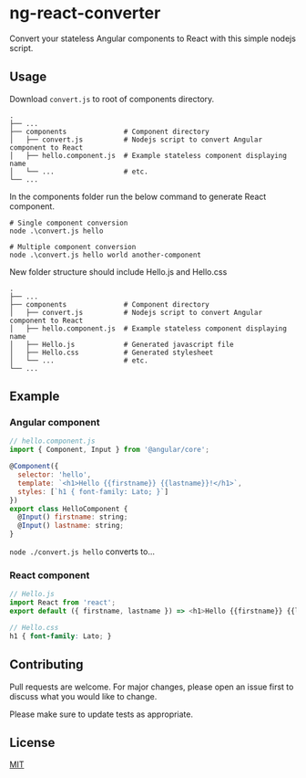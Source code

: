 # ng-react-converter

Convert your stateless Angular components to React with this simple nodejs script.



## Usage
Download `convert.js` to root of components directory.

```
.
├── ...
├── components              # Component directory
│   ├── convert.js          # Nodejs script to convert Angular component to React
│   ├── hello.component.js  # Example stateless component displaying name
│   └── ...                 # etc.
└── ...
```
In the components folder run the below command to generate React component.

```node
# Single component conversion
node .\convert.js hello
```
```node
# Multiple component conversion
node .\convert.js hello world another-component
```
New folder structure should include Hello.js and Hello.css
```
.
├── ...
├── components              # Component directory
│   ├── convert.js          # Nodejs script to convert Angular component to React
│   ├── hello.component.js  # Example stateless component displaying name
│   ├── Hello.js            # Generated javascript file
│   ├── Hello.css           # Generated stylesheet
│   └── ...                 # etc.
└── ...
```

## Example
### Angular component
```javascript
// hello.component.js
import { Component, Input } from '@angular/core';

@Component({
  selector: 'hello',
  template: `<h1>Hello {{firstname}} {{lastname}}!</h1>`,
  styles: [`h1 { font-family: Lato; }`]
})
export class HelloComponent {
  @Input() firstname: string;
  @Input() lastname: string;
}
```
`node ./convert.js hello` converts to...
### React component
```javascript
// Hello.js
import React from 'react';
export default ({ firstname, lastname }) => <h1>Hello {{firstname}} {{lastname}}!</h1>;
```
```scss
// Hello.css
h1 { font-family: Lato; }
```

## Contributing
Pull requests are welcome. For major changes, please open an issue first to discuss what you would like to change.

Please make sure to update tests as appropriate.

## License
[MIT](https://choosealicense.com/licenses/mit/)